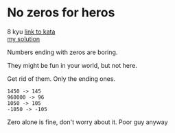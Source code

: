 # No zeros for heros
8 kyu
[link to kata](https://www.codewars.com/kata/570a6a46455d08ff8d001002/train/javascript)
<br>
[my solution](./kata.js)

Numbers ending with zeros are boring.

They might be fun in your world, but not here.

Get rid of them. Only the ending ones.
```
1450 -> 145
960000 -> 96
1050 -> 105
-1050 -> -105
```
Zero alone is fine, don't worry about it. Poor guy anyway